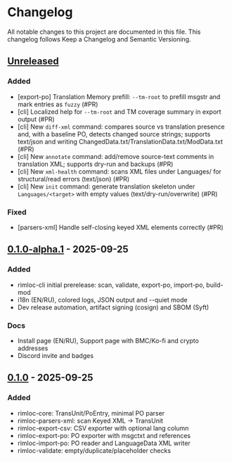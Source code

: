 # Changelog

All notable changes to this project are documented in this file.
This changelog follows Keep a Changelog and Semantic Versioning.

## [Unreleased]
<!--
Template (copy the sections you need):

### Added
- [scope] short bullet with (#PR)

### Changed
- [scope] short bullet with (#PR)

### Fixed
- [scope] short bullet with (#PR)

### Docs
- [docs] Add README banner and move asset to `docs/assets` (#PR)

### Internal
- [internal] short bullet with (#PR)
-->
### Added
- [export-po] Translation Memory prefill: `--tm-root` to prefill msgstr and mark entries as `fuzzy` (#PR)
- [cli] Localized help for `--tm-root` and TM coverage summary in export output (#PR)
- [cli] New `diff-xml` command: compares source vs translation presence and, with a baseline PO, detects changed source strings; supports text/json and writing ChangedData.txt/TranslationData.txt/ModData.txt (#PR)
- [cli] New `annotate` command: add/remove source-text comments in translation XML; supports dry-run and backups (#PR)
- [cli] New `xml-health` command: scans XML files under Languages/ for structural/read errors (text/json) (#PR)
- [cli] New `init` command: generate translation skeleton under `Languages/<target>` with empty values (text/dry-run/overwrite) (#PR)

### Fixed
- [parsers-xml] Handle self-closing keyed XML elements correctly (#PR)

## [0.1.0-alpha.1] - 2025-09-25
### Added
- rimloc-cli initial prerelease: scan, validate, export-po, import-po, build-mod
- i18n (EN/RU), colored logs, JSON output and --quiet mode
- Dev release automation, artifact signing (cosign) and SBOM (Syft)

### Docs
- Install page (EN/RU), Support page with BMC/Ko-fi and crypto addresses
- Discord invite and badges

## [0.1.0] - 2025-09-25
### Added
- rimloc-core: TransUnit/PoEntry, minimal PO parser
- rimloc-parsers-xml: scan Keyed XML → TransUnit
- rimloc-export-csv: CSV exporter with optional lang column
- rimloc-export-po: PO exporter with msgctxt and references
- rimloc-import-po: PO reader and LanguageData XML writer
- rimloc-validate: empty/duplicate/placeholder checks
 
<!-- Links -->
[Unreleased]: https://github.com/0-danielviktorovich-0/RimLoc/compare/v0.1.0...HEAD
[0.1.0]: https://github.com/0-danielviktorovich-0/RimLoc/compare/v0.1.0-alpha.1...v0.1.0
[0.1.0-alpha.1]: https://github.com/0-danielviktorovich-0/RimLoc/releases/tag/v0.1.0-alpha.1
